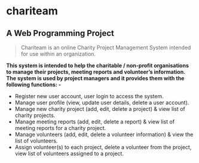 # chariteam
## A Web Programming Project
> Chariteam is an online Charity Project Management System intended for use within an organization.

**This system is intended to help the charitable / non-profit organisations to manage their projects, meeting reports and volunteer’s information.
The system is used by project managers and it provides them with the following functions: -**

* Register new user account, user login to access the system.
* Manage user profile (view, update user details, delete a user account).
* Manage new charity project (add, edit, delete a project) & view list of
charity projects.
* Manage meeting reports (add, edit, delete a report) & view list of meeting
reports for a charity project.
* Manage volunteers (add, edit, delete a volunteer information) & view the
list of volunteers.
* Assign volunteer(s) to each project, delete a volunteer from the project,
view list of volunteers assigned to a project.
